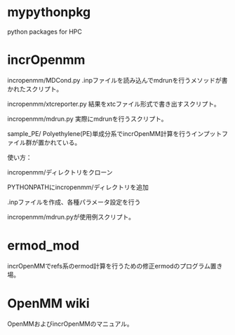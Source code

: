 # mypythonpkg
python packages for HPC

# incrOpenmm
incropenmm/MDCond.py
.inpファイルを読み込んでmdrunを行うメソッドが書かれたスクリプト。

incropenmm/xtcreporter.py
結果をxtcファイル形式で書き出すスクリプト。

incropenmm/mdrun.py
実際にmdrunを行うスクリプト。

sample_PE/
Polyethylene(PE)単成分系でincrOpenMM計算を行うインプットファイル群が置かれている。

使い方：

incropenmm/ディレクトリをクローン

PYTHONPATHにincropenmm/ディレクトリを追加

.inpファイルを作成、各種パラメータ設定を行う

incropenmm/mdrun.pyが使用例スクリプト。

# ermod_mod
incrOpenMMでrefs系のermod計算を行うための修正ermodのプログラム置き場。

# OpenMM wiki
OpenMMおよびincrOpenMMのマニュアル。
